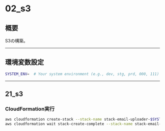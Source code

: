 # 02_s3

## 概要

S3の構築。

---

## 環境変数設定

```bash
SYSTEM_ENV=  # Your system environment (e.g., dev, stg, prd, 000, 111)

```

---

## 21_s3

### CloudFormation実行

```bash
aws cloudformation create-stack --stack-name stack-email-uploader-$SYSTEM_ENV-s3 --template-body file://template/02_s3/21_s3.yml --parameters ParameterKey=SystemEnv,ParameterValue=$SYSTEM_ENV
aws cloudformation wait stack-create-complete --stack-name stack-email-uploader-$SYSTEM_ENV-s3

```
